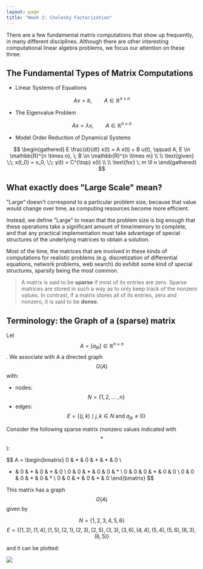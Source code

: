 ```yaml
---
layout: page
title: "Week 2: Cholesky Factorization"
---
```


There are a few fundamental matrix computations that show up frequently,
in many different disciplines. Although there are other interesting 
computational linear algebra problems, we focus our attention on these three:

## The Fundamental Types of Matrix Computations

- Linear Systems of Equations

$$
A x = b, \qquad A \in \mathbb{R}^{n \times n}
$$

- The Eigenvalue Problem 

$$
A x = \lambda x, \qquad A \in \mathbb{R}^{n \times n}
$$

- Model Order Reduction of Dynamical Systems

$$
\begin{gathered}
E \frac{d}{dt} x(t) = A x(t) + B u(t), 
\qquad A, E \in \mathbb{R}^{n \times n},
\; B \in \mathbb{R}^{n \times m} \\ \\
\text{given} \;\; x(t_0) = x_0, \;\; y(t) = C^{\top} x(t) \\ \\
\text{for} \; m \ll n
\end{gathered}
$$

## What exactly does "Large Scale" mean?

"Large" doesn't correspond to a particular problem size,
because that value would change over time, as computing
resources become more efficient.

Instead, we define "Large" to mean that the problem size 
is big enough that these operations take a significant 
amount of time/memory to complete, and that any practical
implementation must take advantage of special structures
of the underlying matrices to obtain a solution.

Most of the time, the matrices that are involved in these
kinds of computations for realistic problems (e.g. 
discretization of differential equations, network problems,
web search) do exhibit some kind of special structures,
sparsity being the most common.

> A matrix is said to be **sparse** if most of its entries
> are zero. Sparse matrices are stored in such a way as to only
> keep track of the nonzero values. In contrast, if a matrix
> stores all of its entries, zero and nonzero, it is said to be
> **dense**.

## Terminology: the Graph of a (sparse) matrix

Let $$A = [a_{jk}] \in \mathbb{R}^{n \times n}$$. We associate with A
a directed graph $$G(A)$$ with:

- nodes: $$N = \bigg\{ 1, 2, ... \;, n \bigg\} $$
- edges: $$E = \bigg\{ (j,k) \mid j,k \in N \; \text{and} \; a_{jk} \neq 0 \bigg\} $$

Consider the following sparse matrix (nonzero values indicated with $$*$$):

$$
A = 
\begin{bmatrix}
0 & * & 0 & * & * & 0 \\
* & 0 & * & 0 & * & 0 \\
0 & 0 & * & 0 & 0 & * \\
0 & 0 & 0 & * & 0 & 0 \\
0 & 0 & 0 & * & 0 & * \\
0 & 0 & * & 0 & * & 0
\end{bmatrix}
$$

This matrix has a graph $$G(A)$$ given by

$$ N = \big\{ 1, 2, 3, 4, 5, 6 \big\} $$
$$ E = \big\{ 
(1,2), (1,4), (1,5), (2,1), (2,3), (2,5), (3,3),
(3,6), (4,4), (5,4), (5,6), (6,3), (6,5) \big\} 
$$

and it can be plotted:

![](/images/math/sparse_graph.svg)
